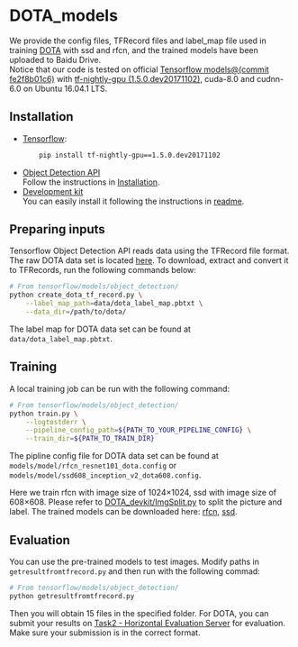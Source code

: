 # DOTA_models

We provide the config files, TFRecord files and label_map file used in training [DOTA](http://captain.whu.edu.cn/DOTAweb/dataset.html) with ssd and rfcn, and the trained models have been uploaded to Baidu Drive.   
Notice that our code is tested on official [Tensorflow models@(commit fe2f8b01c6)](https://github.com/tensorflow/models/tree/fe2f8b01c686fd62272c3992686a637db926ce5c) with [tf-nightly-gpu (1.5.0.dev20171102)](https://pypi.org/project/tf-nightly-gpu/), cuda-8.0 and cudnn-6.0 on Ubuntu 16.04.1 LTS.

## Installation
- [Tensorflow](https://pypi.org/project/tf-nightly-gpu/):
  ```bash
      pip install tf-nightly-gpu==1.5.0.dev20171102
  ```
- [Object Detection API](https://github.com/ringringyi/DOTA_models/tree/master/object_detection)<br>
  Follow the instructions in [Installation](https://github.com/ringringyi/DOTA_models/blob/master/object_detection/g3doc/installation.md).
- [Development kit](https://github.com/CAPTAIN-WHU/DOTA_devkit)<br>
  You can easily install it following the instructions in [readme](https://github.com/CAPTAIN-WHU/DOTA_devkit/blob/master/readme.md).

## Preparing inputs
Tensorflow Object Detection API reads data using the TFRecord file format. The raw DOTA data set is located [here](http://captain.whu.edu.cn/DOTAweb/dataset.html). To download, extract and convert it to TFRecords, run the following commands
below:
```bash
# From tensorflow/models/object_detection/
python create_dota_tf_record.py \
    --label_map_path=data/dota_label_map.pbtxt \
    --data_dir=/path/to/dota/
```
The label map for DOTA data set can be found at `data/dota_label_map.pbtxt`.

## Training
A local training job can be run with the following command:

```bash
# From tensorflow/models/object_detection/
python train.py \
    --logtostderr \
    --pipeline_config_path=${PATH_TO_YOUR_PIPELINE_CONFIG} \
    --train_dir=${PATH_TO_TRAIN_DIR}
```
The pipline config file for DOTA data set can be found at `models/model/rfcn_resnet101_dota.config` or  `models/model/ssd608_inception_v2_dota608.config`.

Here we train rfcn with image size of 1024×1024, ssd with image size of 608×608. Please refer to [DOTA_devkit/ImgSplit.py](https://github.com/CAPTAIN-WHU/DOTA_devkit/blob/master/ImgSplit.py) to split the picture and label. The trained models can be downloaded here: [rfcn](https://pan.baidu.com/s/15fFYrffdF94UzA5tYq6ToQ), [ssd](https://pan.baidu.com/s/1Gg4KYlqBtyp83DHJW1qTxg).

## Evaluation
You can use the pre-trained models to test images. Modify paths in `getresultfromtfrecord.py` and then run with the following commad:
```bash
# From tensorflow/models/object_detection/
python getresultfromtfrecord.py
```
Then you will obtain 15 files in the specified folder. For DOTA, you can submit your results on [Task2 - Horizontal Evaluation Server](http://captain.whu.edu.cn/DOTAweb/evaluation.html) for evaluation. Make sure your submission is in the correct format. 
